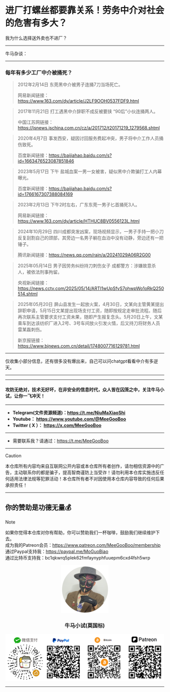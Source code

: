 # 进厂打螺丝都要靠关系！劳务中介对社会的危害有多大？

我为什么选择送外卖也不进厂？

****

牛马杂谈：

****

### 每年有多少工厂中介被捅死？

> 2012年2月14日 东莞黑中介被男子连捅7刀当场死亡。
>
> 网易新闻链接：https://www.163.com/dy/article/J2LF9OOH0537FDF9.html



> 2017年11月21日 打工遇黑中介辞职不成反被要挟 “90后”小伙连捅两人。
>
> 中国江苏网链接：https://jsnews.jschina.com.cn/cz/a/201712/t20171219_1279568.shtml



> 2020年4月7日  事发西安，疑因讨回服务费起冲突，男子将中介工作人员捅伤致死。
>
> 百度新闻链接：https://baijiahao.baidu.com/s?id=1663476523087851846



> 2023年5月17日 下午 盐城血案一男一女被害，疑似黑中介欺骗打工人内幕曝光。
>
> 百度新闻链接：https://baijiahao.baidu.com/s?id=1766167307388084169



> 2023年2月13日 下午2时左右，广东东莞一男子匕首捅死3人。
>
> 网易新闻链接：https://www.163.com/dy/article/HTHUC8BV0556123L.html



> 2024年10月29日  四川成都突发凶案，现场视频显示，一男子手持一把小刀反复刮割自己的颈部，其旁边一名男子躺在血泊中没有动静，旁边还有一把锤子。
>
> 腾讯新闻链接：https://news.qq.com/rain/a/20241029A06R2G00



> 2025年05月14日 男子因劳务纠纷持刀刺伤女子 成都警方：涉嫌故意杀人，被依法刑事拘留。
>
> 央视新闻链接：https://news.cctv.com/2025/05/14/ARTI1wUpSfvS7ohwpWo1oRkQ250514.shtml



> 2025年05月20日 屏山县发生一起放火案，4月30日，文某向主管黄某提出辞职申请，5月15日文某提出现场支付工资，随即按规定走审批流程。随后再次联系主管要求支付工资未果，随即产生报复念头。5月20日上午，文某乘车到达该纺织厂进入2号、3号车间放火引发火情，后又持刀将财务人员雷某磊刺伤。
>
> 新京报链接：https://www.bjnews.com.cn/detail/1748007716129781.html

****

仅收集小部分信息，还有很多没有爆出来，自己可以问chatgpt看看中介有多逆天。

****

















****

#### 攻防无绝对，技术无好坏，在非安全的信息时代，众人皆在囚笼之中，关注牛马小试，让你一飞冲天！

****

- **Telegram(文件资源频道)：https://t.me/NiuMaXiaoShi**
- **Youtube：  https://www.youtube.com/@MeeGooBoo**
- **Twitter ( X ）：  https://x.com/MeeGooBoo**

****
- 需要联系我？请通过：https://t.me/MeeGooBoo
****

> [!CAUTION]
>
> 本仓库所有内容均来自互联网公开内容或本仓库所有者创作，请勿相信资源中的广告，主动联系你的都是骗子，提高智商谨防上当受诈！请勿利用本仓库实施违反任何适用法律法规等犯罪活动！本仓库所有者不对因使用本仓库内容导致的任何后果承担责任！

****

## 你的赞助是功德无量💰

> [!NOTE]
>
> 如果你觉得本仓库对你有帮助，你可以赞助我们一杯咖啡，鼓励我们继续维护下去。<br>
> 成为我的Patreon会员：https://www.patreon.com/MeeGooBoo/membership<br>
> 通过Paypal支持我：https://paypal.me/MoGuoBiao<br>
> 通过比特币支持我：bc1qkwrq5plek62fmfaynyphfuuepm6cxd4fsh5wrp



<p align="center" >
    <img src="https://raw.githubusercontent.com/MeeGooBoo/2025/refs/heads/main/static/imgs/logo.png" width="150">
    <h3 align="center">牛马小试(莫国标)</h3>
    <p align="center">
        <img src="https://raw.githubusercontent.com/MeeGooBoo/2025/refs/heads/main/static/imgs/pays.png">
    </p>
</p>

****
